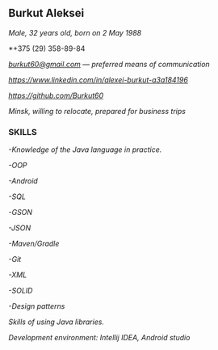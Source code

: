 ## Burkut Aleksei

*Male, 32 years old, born on 2 May 1988*

*+375 (29) 358-89-84 

*burkut60@gmail.com — preferred means of communication*

*https://www.linkedin.com/in/alexei-burkut-a3a184196*

*https://github.com/Burkut60*

*Minsk, willing to relocate, prepared for business trips*

### SKILLS

*-Knowledge of the Java language in practice.*

*-OOP*

*-Android*

*-SQL*

*-GSON*

*-JSON*

*-Maven/Gradle*

*-Git*

*-XML*

*-SOLID*

*-Design patterns*

*Skills of using Java libraries.* 

*Development environment: Intellij IDEA, Android studio*
